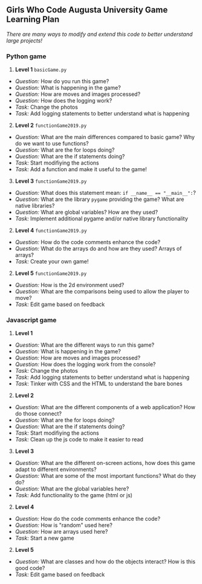 ## Girls Who Code Augusta University Game Learning Plan
_There are many ways to modify and extend this code to better understand large projects!_

### Python game
1. __Level 1__ `basicGame.py`
* _Question:_ How do you run this game?
* _Question:_ What is happening in the game? 
* _Question:_ How are moves and images processed?
* _Question:_ How does the logging work?
* _Task:_ Change the photos
* _Task:_ Add logging statements to better understand what is happening
2. __Level 2__ `functionGame2019.py`
* _Question:_ What are the main differences compared to basic game? Why do we want to use functions?
* _Question:_ What are the for loops doing?
* _Question:_ What are the if statements doing?
* _Task:_ Start modifiying the actions
* _Task:_ Add a function and make it useful to the game!
3. __Level 3__ `functionGame2019.py`
* _Question:_ What does this statement mean: `if __name__ == "__main__":`?
* _Question:_ What are the library `pygame` providing the game? What are native libraries?
* _Question:_ What are global variables? How are they used?
* _Task:_ Implement additional pygame and/or native library functionality
2. __Level 4__ `functionGame2019.py`
* _Question:_ How do the code comments enhance the code?
* _Question:_ What do the arrays do and how are they used? Arrays of arrays?
* _Task:_ Create your own game!
2. __Level 5__ `functionGame2019.py`
* _Question:_ How is the 2d environment used? 
* _Question:_ What are the comparisons being used to allow the player to move?
* _Task:_ Edit game based on feedback  

### Javascript game 
1. __Level 1__ 
* _Question:_ What are the different ways to run this game?
* _Question:_ What is happening in the game? 
* _Question:_ How are moves and images processed?
* _Question:_ How does the logging work from the console?
* _Task:_ Change the photos
* _Task:_ Add logging statements to better understand what is happening
* _Task_: Tinker with CSS and the HTML to understand the bare bones
2. __Level 2__ 
* _Question:_ What are the different components of a web application? How do those connect?
* _Question:_ What are the for loops doing?
* _Question:_ What are the if statements doing?
* _Task:_ Start modifiying the actions
* _Task:_ Clean up the js code to make it easier to read
3. __Level 3__ 
* _Question:_ What are the different on-screen actions, how does this game adapt to different environments?
* _Question:_ What are some of the most important functions? What do they do?
* _Question:_ What are the global variables here?
* _Task:_ Add functionality to the game (html or js)
2. __Level 4__
* _Question:_ How do the code comments enhance the code?
* _Question:_ How is "random" used here? 
* _Question:_ How are arrays used here?
* _Task:_ Start a new game
2. __Level 5__ 
* _Question:_ What are classes and how do the objects interact? How is this good code?
* _Task:_ Edit game based on feedback  